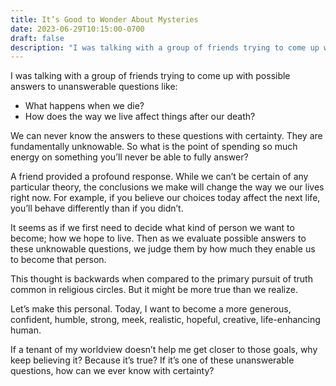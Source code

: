 ```yaml
---
title: It’s Good to Wonder About Mysteries
date: 2023-06-29T10:15:00-0700
draft: false
description: "I was talking with a group of friends trying to come up with possible answers to unanswerable questions like: What happens when we die? How does the way we live affect things after our death?"
---
```






I was talking with a group of friends trying to come up with possible answers to unanswerable questions like:



- What happens when we die?
- How does the way we live affect things after our death?



We can never know the answers to these questions with certainty. They are fundamentally unknowable. So what is the point of spending so much energy on something you’ll never be able to fully answer?



A friend provided a profound response. While we can’t be certain of any particular theory, the conclusions we make will change the way we our lives right now. For example, if you believe our choices today affect the next life, you’ll behave differently than if you didn’t. 



It seems as if we first need to decide what kind of person we want to become; how we hope to live. Then as we evaluate possible answers to these unknowable questions, we judge them by how much they enable us to become that person.



This thought is backwards when compared to the primary pursuit of truth common in religious circles. But it might be more true than we realize.



Let’s make this personal. Today, I want to become a more generous, confident, humble, strong, meek, realistic, hopeful, creative, life-enhancing human. 



If a tenant of my worldview doesn’t help me get closer to those goals, why keep believing it? Because it’s true? If it’s one of these unanswerable questions, how can we ever know with certainty?